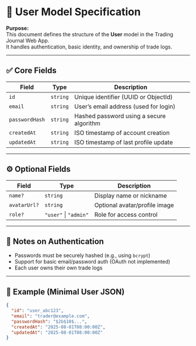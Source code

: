 # 📄 User Model Specification

**Purpose:**  
This document defines the structure of the **User** model in the Trading Journal Web App.  
It handles authentication, basic identity, and ownership of trade logs.

---

## ✅ Core Fields

| Field           | Type       | Description                                      |
|----------------|------------|--------------------------------------------------|
| `id`            | `string`   | Unique identifier (UUID or ObjectId)             |
| `email`         | `string`   | User’s email address (used for login)            |
| `passwordHash`  | `string`   | Hashed password using a secure algorithm         |
| `createdAt`     | `string`   | ISO timestamp of account creation                |
| `updatedAt`     | `string`   | ISO timestamp of last profile update             |

---

## ⚙️ Optional Fields

| Field        | Type        | Description                            |
|--------------|-------------|----------------------------------------|
| `name?`      | `string`    | Display name or nickname               |
| `avatarUrl?` | `string`    | Optional avatar/profile image          |
| `role?`      | `"user"` \| `"admin"` | Role for access control        |

---

## 🔐 Notes on Authentication

- Passwords must be securely hashed (e.g., using `bcrypt`)
- Support for basic email/password auth (OAuth not implemented)
- Each user owns their own trade logs

---

## 🧠 Example (Minimal User JSON)

```json
{
  "id": "user_abc123",
  "email": "trader@example.com",
  "passwordHash": "$2b$10$...",
  "createdAt": "2025-08-01T08:00:00Z",
  "updatedAt": "2025-08-01T08:00:00Z"
}
